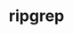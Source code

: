 ---
title: "ripgrep"
layout: cache
categories: [package, develop]
meta: {"compilers": ["apple-clang@16.0.0", "gcc@10.2.1", "gcc@10.5.0", "gcc@13.3.0", "gcc@7.5.0"], "num_specs": 20, "num_specs_by_stack": {"developer-tools": 4, "developer-tools-aarch64-linux-gnu": 5, "developer-tools-darwin": 5, "developer-tools-manylinux2014": 1, "developer-tools-x86_64_v3-linux-gnu": 5, "root": 20}, "oss": ["centos7", "rhel8", "sequoia", "ubuntu18.04"], "platforms": ["darwin", "linux"], "stacks": ["developer-tools", "developer-tools-aarch64-linux-gnu", "developer-tools-darwin", "developer-tools-manylinux2014", "developer-tools-x86_64_v3-linux-gnu", "root"], "targets": ["aarch64", "x86_64_v3"], "versions": ["14.1.0", "14.1.1"]}
spec_details: [{"compiler": "gcc@7.5.0", "hash": "5fmoj7hfuedj6a62grkqff5ismbfurvd", "os": "ubuntu18.04", "platform": "linux", "size": "-", "stacks": ["developer-tools", "root"], "target": "x86_64_v3", "variants": ["build_system=cargo"], "versions": ["14.1.0"]}, {"compiler": "gcc@7.5.0", "hash": "awl2mzi5ssybwena5qmuoedbqui5zmjt", "os": "ubuntu18.04", "platform": "linux", "size": "-", "stacks": ["developer-tools", "root"], "target": "x86_64_v3", "variants": ["build_system=cargo"], "versions": ["14.1.0"]}, {"compiler": "gcc@7.5.0", "hash": "bba3b2furucnmjugkgaiuqa77hrr7hzj", "os": "ubuntu18.04", "platform": "linux", "size": "-", "stacks": ["developer-tools", "root"], "target": "x86_64_v3", "variants": ["build_system=cargo"], "versions": ["14.1.0"]}, {"compiler": "apple-clang@16.0.0", "hash": "cvtf3zjdgzzexlki74bm5omahbjrchkv", "os": "sequoia", "platform": "darwin", "size": "-", "stacks": ["developer-tools-darwin", "root"], "target": "aarch64", "variants": ["build_system=cargo"], "versions": ["14.1.1"]}, {"compiler": "apple-clang@16.0.0", "hash": "ei6mo7kpped3h5e5tlexfve4ncnwijo3", "os": "sequoia", "platform": "darwin", "size": "-", "stacks": ["developer-tools-darwin", "root"], "target": "aarch64", "variants": ["build_system=cargo"], "versions": ["14.1.1"]}, {"compiler": "gcc@10.5.0", "hash": "fne7i67s3semboyjdl5o4ctid2yqlwfq", "os": "centos7", "platform": "linux", "size": "-", "stacks": ["developer-tools-x86_64_v3-linux-gnu", "root"], "target": "x86_64_v3", "variants": ["build_system=cargo"], "versions": ["14.1.1"]}, {"compiler": "gcc@10.5.0", "hash": "gzxeeiukvmzhg2fwcnss76mja6abv24z", "os": "centos7", "platform": "linux", "size": "-", "stacks": ["developer-tools-x86_64_v3-linux-gnu", "root"], "target": "x86_64_v3", "variants": ["build_system=cargo"], "versions": ["14.1.1"]}, {"compiler": "gcc@13.3.0", "hash": "hzyyb6lgroas6haunqblibl2fdnibwst", "os": "rhel8", "platform": "linux", "size": "-", "stacks": ["developer-tools-aarch64-linux-gnu", "root"], "target": "aarch64", "variants": ["build_system=cargo"], "versions": ["14.1.1"]}, {"compiler": "apple-clang@16.0.0", "hash": "ip6wr3biprvpwu2zwy7fptubphzvrnzn", "os": "sequoia", "platform": "darwin", "size": "-", "stacks": ["developer-tools-darwin", "root"], "target": "aarch64", "variants": ["build_system=cargo"], "versions": ["14.1.1"]}, {"compiler": "apple-clang@16.0.0", "hash": "ko6okwtukoqvv26wq5wpse5fsonyyc66", "os": "sequoia", "platform": "darwin", "size": "-", "stacks": ["developer-tools-darwin", "root"], "target": "aarch64", "variants": ["build_system=cargo"], "versions": ["14.1.1"]}, {"compiler": "gcc@10.5.0", "hash": "kuhxwq6ttyu6bf3wxmlx2puat32jzwuj", "os": "centos7", "platform": "linux", "size": "-", "stacks": ["developer-tools-x86_64_v3-linux-gnu", "root"], "target": "x86_64_v3", "variants": ["build_system=cargo"], "versions": ["14.1.1"]}, {"compiler": "gcc@10.5.0", "hash": "n6wsl7iilbdul22qtzofwwg6bmdrdecz", "os": "centos7", "platform": "linux", "size": "-", "stacks": ["developer-tools-x86_64_v3-linux-gnu", "root"], "target": "x86_64_v3", "variants": ["build_system=cargo"], "versions": ["14.1.1"]}, {"compiler": "gcc@13.3.0", "hash": "se3hkvyfb7op5wlkcy2y4dzbssimwqra", "os": "rhel8", "platform": "linux", "size": "-", "stacks": ["developer-tools-aarch64-linux-gnu", "root"], "target": "aarch64", "variants": ["build_system=cargo"], "versions": ["14.1.1"]}, {"compiler": "gcc@13.3.0", "hash": "tv4uziuot5uktavyx3gojobljg5lqpia", "os": "rhel8", "platform": "linux", "size": "-", "stacks": ["developer-tools-aarch64-linux-gnu", "root"], "target": "aarch64", "variants": ["build_system=cargo"], "versions": ["14.1.1"]}, {"compiler": "gcc@10.5.0", "hash": "u32j7pfvbgnriek4bxrcjz7phg37zaam", "os": "centos7", "platform": "linux", "size": "-", "stacks": ["developer-tools-x86_64_v3-linux-gnu", "root"], "target": "x86_64_v3", "variants": ["build_system=cargo"], "versions": ["14.1.1"]}, {"compiler": "gcc@7.5.0", "hash": "uheury5wikvyq3fxdzrfse3v7wtnic3s", "os": "ubuntu18.04", "platform": "linux", "size": "-", "stacks": ["developer-tools", "root"], "target": "x86_64_v3", "variants": ["build_system=cargo"], "versions": ["14.1.0"]}, {"compiler": "gcc@13.3.0", "hash": "vc3ya3jtoeckzk7kvmb7fxy5mdmxdrun", "os": "rhel8", "platform": "linux", "size": "-", "stacks": ["developer-tools-aarch64-linux-gnu", "root"], "target": "aarch64", "variants": ["build_system=cargo"], "versions": ["14.1.1"]}, {"compiler": "gcc@10.2.1", "hash": "w3mrka4jcqnuqouon3tuuaokcjdmmquz", "os": "centos7", "platform": "linux", "size": "-", "stacks": ["developer-tools-manylinux2014", "root"], "target": "x86_64_v3", "variants": ["build_system=cargo"], "versions": ["14.1.1"]}, {"compiler": "apple-clang@16.0.0", "hash": "w5ktjwykcixarp5mnma2lnyufbbftjfw", "os": "sequoia", "platform": "darwin", "size": "-", "stacks": ["developer-tools-darwin", "root"], "target": "aarch64", "variants": ["build_system=cargo"], "versions": ["14.1.1"]}, {"compiler": "gcc@13.3.0", "hash": "zwkyu2eictusmm4lautbhy4i7mane2c4", "os": "rhel8", "platform": "linux", "size": "-", "stacks": ["developer-tools-aarch64-linux-gnu", "root"], "target": "aarch64", "variants": ["build_system=cargo"], "versions": ["14.1.1"]}]
---